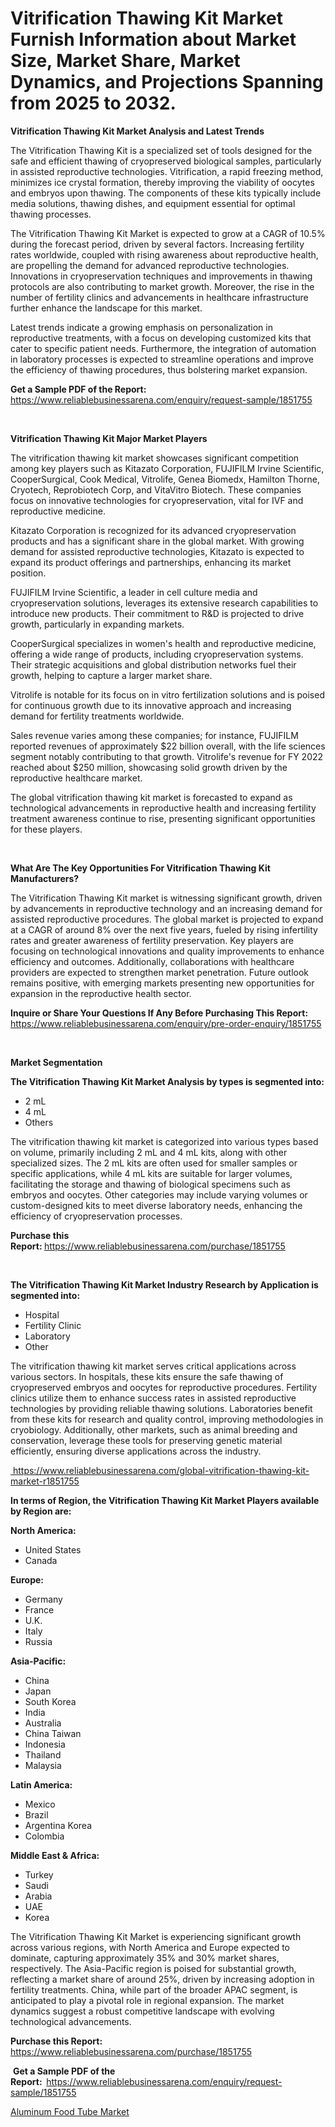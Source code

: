 <p><h1>Vitrification Thawing Kit Market Furnish Information about Market Size, Market Share, Market Dynamics, and Projections Spanning from 2025 to 2032.</h1></p><p><strong>Vitrification Thawing Kit Market Analysis and Latest Trends</strong></p>
<p><p>The Vitrification Thawing Kit is a specialized set of tools designed for the safe and efficient thawing of cryopreserved biological samples, particularly in assisted reproductive technologies. Vitrification, a rapid freezing method, minimizes ice crystal formation, thereby improving the viability of oocytes and embryos upon thawing. The components of these kits typically include media solutions, thawing dishes, and equipment essential for optimal thawing processes.</p><p>The Vitrification Thawing Kit Market is expected to grow at a CAGR of 10.5% during the forecast period, driven by several factors. Increasing fertility rates worldwide, coupled with rising awareness about reproductive health, are propelling the demand for advanced reproductive technologies. Innovations in cryopreservation techniques and improvements in thawing protocols are also contributing to market growth. Moreover, the rise in the number of fertility clinics and advancements in healthcare infrastructure further enhance the landscape for this market.</p><p>Latest trends indicate a growing emphasis on personalization in reproductive treatments, with a focus on developing customized kits that cater to specific patient needs. Furthermore, the integration of automation in laboratory processes is expected to streamline operations and improve the efficiency of thawing procedures, thus bolstering market expansion.</p></p>
<p><strong>Get a Sample PDF of the Report:&nbsp;</strong> <a href="https://www.reliablebusinessarena.com/enquiry/request-sample/1851755?utm_campaign=3266&utm_medium=2&utm_source=Github&utm_content=ia&utm_term=26032025&utm_id=vitrification-thawing-kit">https://www.reliablebusinessarena.com/enquiry/request-sample/1851755</a></p>
<p>&nbsp;</p>
<p><strong>Vitrification Thawing Kit Major Market Players</strong></p>
<p><p>The vitrification thawing kit market showcases significant competition among key players such as Kitazato Corporation, FUJIFILM Irvine Scientific, CooperSurgical, Cook Medical, Vitrolife, Genea Biomedx, Hamilton Thorne, Cryotech, Reprobiotech Corp, and VitaVitro Biotech. These companies focus on innovative technologies for cryopreservation, vital for IVF and reproductive medicine.</p><p>Kitazato Corporation is recognized for its advanced cryopreservation products and has a significant share in the global market. With growing demand for assisted reproductive technologies, Kitazato is expected to expand its product offerings and partnerships, enhancing its market position.</p><p>FUJIFILM Irvine Scientific, a leader in cell culture media and cryopreservation solutions, leverages its extensive research capabilities to introduce new products. Their commitment to R&D is projected to drive growth, particularly in expanding markets.</p><p>CooperSurgical specializes in women's health and reproductive medicine, offering a wide range of products, including cryopreservation systems. Their strategic acquisitions and global distribution networks fuel their growth, helping to capture a larger market share.</p><p>Vitrolife is notable for its focus on in vitro fertilization solutions and is poised for continuous growth due to its innovative approach and increasing demand for fertility treatments worldwide.</p><p>Sales revenue varies among these companies; for instance, FUJIFILM reported revenues of approximately $22 billion overall, with the life sciences segment notably contributing to that growth. Vitrolife's revenue for FY 2022 reached about $250 million, showcasing solid growth driven by the reproductive healthcare market.</p><p>The global vitrification thawing kit market is forecasted to expand as technological advancements in reproductive health and increasing fertility treatment awareness continue to rise, presenting significant opportunities for these players.</p></p>
<p>&nbsp;</p>
<p><strong>What Are The Key Opportunities For Vitrification Thawing Kit Manufacturers?</strong></p>
<p><p>The Vitrification Thawing Kit market is witnessing significant growth, driven by advancements in reproductive technology and an increasing demand for assisted reproductive procedures. The global market is projected to expand at a CAGR of around 8% over the next five years, fueled by rising infertility rates and greater awareness of fertility preservation. Key players are focusing on technological innovations and quality improvements to enhance efficiency and outcomes. Additionally, collaborations with healthcare providers are expected to strengthen market penetration. Future outlook remains positive, with emerging markets presenting new opportunities for expansion in the reproductive health sector.</p></p>
<p><strong>Inquire or Share Your Questions If Any Before Purchasing This Report:</strong> <a href="https://www.reliablebusinessarena.com/enquiry/pre-order-enquiry/1851755?utm_campaign=3266&utm_medium=2&utm_source=Github&utm_content=ia&utm_term=26032025&utm_id=vitrification-thawing-kit">https://www.reliablebusinessarena.com/enquiry/pre-order-enquiry/1851755</a></p>
<p>&nbsp;</p>
<p><strong>Market Segmentation</strong></p>
<p><strong>The Vitrification Thawing Kit Market Analysis by types is segmented into:</strong></p>
<p><ul><li>2 mL</li><li>4 mL</li><li>Others</li></ul></p>
<p><p>The vitrification thawing kit market is categorized into various types based on volume, primarily including 2 mL and 4 mL kits, along with other specialized sizes. The 2 mL kits are often used for smaller samples or specific applications, while 4 mL kits are suitable for larger volumes, facilitating the storage and thawing of biological specimens such as embryos and oocytes. Other categories may include varying volumes or custom-designed kits to meet diverse laboratory needs, enhancing the efficiency of cryopreservation processes.</p></p>
<p><strong>Purchase this Report:&nbsp;</strong><a href="https://www.reliablebusinessarena.com/purchase/1851755?utm_campaign=3266&utm_medium=2&utm_source=Github&utm_content=ia&utm_term=26032025&utm_id=vitrification-thawing-kit">https://www.reliablebusinessarena.com/purchase/1851755</a></p>
<p>&nbsp;</p>
<p><strong>The Vitrification Thawing Kit Market Industry Research by Application is segmented into:</strong></p>
<p><ul><li>Hospital</li><li>Fertility Clinic</li><li>Laboratory</li><li>Other</li></ul></p>
<p><p>The vitrification thawing kit market serves critical applications across various sectors. In hospitals, these kits ensure the safe thawing of cryopreserved embryos and oocytes for reproductive procedures. Fertility clinics utilize them to enhance success rates in assisted reproductive technologies by providing reliable thawing solutions. Laboratories benefit from these kits for research and quality control, improving methodologies in cryobiology. Additionally, other markets, such as animal breeding and conservation, leverage these tools for preserving genetic material efficiently, ensuring diverse applications across the industry.</p></p>
<p><a href="https://www.reliablebusinessarena.com/global-vitrification-thawing-kit-market-r1851755?utm_campaign=3266&utm_medium=2&utm_source=Github&utm_content=ia&utm_term=26032025&utm_id=vitrification-thawing-kit">&nbsp;https://www.reliablebusinessarena.com/global-vitrification-thawing-kit-market-r1851755</a></p>
<p><strong>In terms of Region, the Vitrification Thawing Kit Market Players available by Region are:</strong></p>
<p>
    <p> <strong> North America: </strong>
        <ul>
            <li>United States</li>
            <li>Canada</li>
        </ul>
        </p> 
    <p> <strong> Europe: </strong>
        <ul>
            <li>Germany</li>
            <li>France</li>
            <li>U.K.</li>
            <li>Italy</li>
            <li>Russia</li>
        </ul>
        </p> 
    <p> <strong> Asia-Pacific: </strong>
        <ul>
            <li>China</li>
            <li>Japan</li>
            <li>South Korea</li>
            <li>India</li>
            <li>Australia</li>
            <li>China Taiwan</li>
            <li>Indonesia</li>
            <li>Thailand</li>
            <li>Malaysia</li>
        </ul>
        </p> 
    <p> <strong> Latin America: </strong>
        <ul>
            <li>Mexico</li>
            <li>Brazil</li>
            <li>Argentina Korea</li>
            <li>Colombia</li>
        </ul>
        </p> 
    <p> <strong> Middle East & Africa: </strong>
        <ul>
            <li>Turkey</li>
            <li>Saudi</li>
            <li>Arabia</li>
            <li>UAE</li>
            <li>Korea</li>
        </ul>
    </p>
    </p>
<p><p>The Vitrification Thawing Kit Market is experiencing significant growth across various regions, with North America and Europe expected to dominate, capturing approximately 35% and 30% market shares, respectively. The Asia-Pacific region is poised for substantial growth, reflecting a market share of around 25%, driven by increasing adoption in fertility treatments. China, while part of the broader APAC segment, is anticipated to play a pivotal role in regional expansion. The market dynamics suggest a robust competitive landscape with evolving technological advancements.</p></p>
<p><strong>Purchase this Report: </strong><a href="https://www.reliablebusinessarena.com/purchase/1851755?utm_campaign=3266&utm_medium=2&utm_source=Github&utm_content=ia&utm_term=26032025&utm_id=vitrification-thawing-kit">https://www.reliablebusinessarena.com/purchase/1851755</a></p>
<p>&nbsp;<strong>Get a Sample PDF of the Report:&nbsp;&nbsp;</strong><a href="https://www.reliablebusinessarena.com/enquiry/request-sample/1851755?utm_campaign=3266&utm_medium=2&utm_source=Github&utm_content=ia&utm_term=26032025&utm_id=vitrification-thawing-kit">https://www.reliablebusinessarena.com/enquiry/request-sample/1851755</a></p>
<p><strong></strong></p>
<p><p><a href="https://github.com/samesdufloiw/Market-Research-Report-List-1/blob/main/aluminum-food-tube-market.md?utm_campaign=3266&utm_medium=2&utm_source=Github&utm_content=ia&utm_term=26032025&utm_id=vitrification-thawing-kit">Aluminum Food Tube Market</a></p></p>